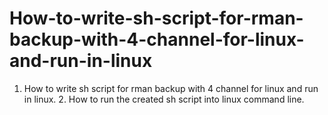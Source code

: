 # How-to-write-sh-script-for-rman-backup-with-4-channel-for-linux-and-run-in-linux
1. How to write sh script for rman backup with 4 channel for linux and run in linux.   2. How to run the created sh script into linux command line.
